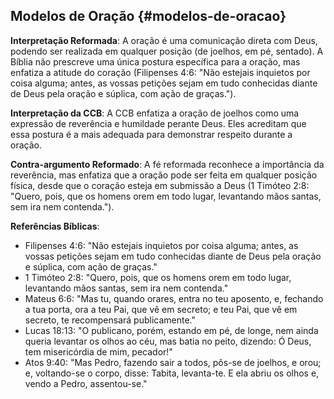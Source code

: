 ## Modelos de Oração {#modelos-de-oracao}

**Interpretação Reformada**: A oração é uma comunicação direta com Deus, podendo ser realizada em qualquer posição (de joelhos, em pé, sentado). A Bíblia não prescreve uma única postura específica para a oração, mas enfatiza a atitude do coração (Filipenses 4:6: "Não estejais inquietos por coisa alguma; antes, as vossas petições sejam em tudo conhecidas diante de Deus pela oração e súplica, com ação de graças.").

**Interpretação da CCB**: A CCB enfatiza a oração de joelhos como uma expressão de reverência e humildade perante Deus. Eles acreditam que essa postura é a mais adequada para demonstrar respeito durante a oração.

**Contra-argumento Reformado**: A fé reformada reconhece a importância da reverência, mas enfatiza que a oração pode ser feita em qualquer posição física, desde que o coração esteja em submissão a Deus (1 Timóteo 2:8: "Quero, pois, que os homens orem em todo lugar, levantando mãos santas, sem ira nem contenda.").

**Referências Bíblicas**:
- Filipenses 4:6: "Não estejais inquietos por coisa alguma; antes, as vossas petições sejam em tudo conhecidas diante de Deus pela oração e súplica, com ação de graças."
- 1 Timóteo 2:8: "Quero, pois, que os homens orem em todo lugar, levantando mãos santas, sem ira nem contenda."
- Mateus 6:6: "Mas tu, quando orares, entra no teu aposento, e, fechando a tua porta, ora a teu Pai, que vê em secreto; e teu Pai, que vê em secreto, te recompensará publicamente."
- Lucas 18:13: "O publicano, porém, estando em pé, de longe, nem ainda queria levantar os olhos ao céu, mas batia no peito, dizendo: Ó Deus, tem misericórdia de mim, pecador!"
- Atos 9:40: "Mas Pedro, fazendo sair a todos, pôs-se de joelhos, e orou; e, voltando-se o corpo, disse: Tabita, levanta-te. E ela abriu os olhos e, vendo a Pedro, assentou-se."
